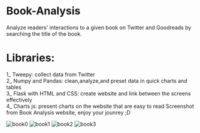 # Book-Analysis
Analyze readers' interactions to a given book on Twitter and Goodreads by searching the title of the book.
# Libraries:
1_ Tweepy: collect data from Twitter  
2_ Numpy and Pandas: clean,analyze,and preset data in quick charts and tables   
3_ Flask with HTML and CSS: create website and link between the screens effectively   
4_ Charts js: present charts on the website that are easy to read 
Screenshot from Book Analysis website, enjoy your jounrey ;D

![book0](https://user-images.githubusercontent.com/41467299/213919593-36d3c406-e1f5-4f1c-8769-f0f377083e6f.png)
![book1](https://user-images.githubusercontent.com/41467299/213919615-b3060b0a-a7b5-4d59-a3e3-983b1f8c311a.png)
![book2](https://user-images.githubusercontent.com/41467299/213919630-5ec88e96-7b10-4db6-b8dd-d07035ada9b4.png)
![book3](https://user-images.githubusercontent.com/41467299/213919635-4100338d-8efe-4c83-89f7-4a3c3d62da3e.png)
